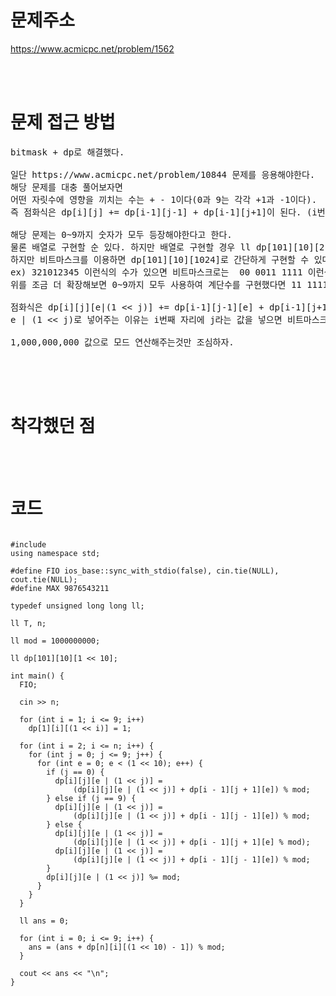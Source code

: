 # 문제주소

https://www.acmicpc.net/problem/1562

<br><br>

# 문제 접근 방법

<pre>
bitmask + dp로 해결했다.  

일단 https://www.acmicpc.net/problem/10844 문제를 응용해야한다. 
해당 문제를 대충 풀어보자면
어떤 자릿수에 영향을 끼치는 수는 + - 1이다(0과 9는 각각 +1과 -1이다).
즉 점화식은 dp[i][j] += dp[i-1][j-1] + dp[i-1][j+1]이 된다. (i번째 자릿수에 j값을 대입할 경우 i-1번째 자릿수에 존재하는 j-1값과 j+1값의 개수를 더해주면 된다.)

해당 문제는 0~9까지 숫자가 모두 등장해야한다고 한다. 
물론 배열로 구현할 순 있다. 하지만 배열로 구현할 경우 ll dp[101][10][2][2][2][2][2][2][2][2][2]로 구현해야한다. 
하지만 비트마스크를 이용하면 dp[101][10][1024]로 간단하게 구현할 수 있다. 
ex) 321012345 이런식의 수가 있으면 비트마스크로는  00 0011 1111 이런식으로 표현할 수 있고 값은 63이다. 
위를 조금 더 확장해보면 0~9까지 모두 사용하여 계단수를 구현했다면 11 1111 1111 라는 1023 값이 나올것이다.

점화식은 dp[i][j][e|(1 << j)] += dp[i-1][j-1][e] + dp[i-1][j+1][e]이다. 
e | (1 << j)로 넣어주는 이유는 i번째 자리에 j라는 값을 넣으면 비트마스크의 j+1번째 자리에 불이 켜져야 하기 때문이다.

1,000,000,000 값으로 모드 연산해주는것만 조심하자.

</pre>

<br><br>

# 착각했던 점

<p>

</p>
<p>

</p>
<br><br>

# 코드

<pre>
<code>
#include <bits/stdc++.h>
using namespace std;

#define FIO ios_base::sync_with_stdio(false), cin.tie(NULL), cout.tie(NULL);
#define MAX 9876543211

typedef unsigned long long ll;

ll T, n;

ll mod = 1000000000;

ll dp[101][10][1 << 10];

int main() {
  FIO;

  cin >> n;

  for (int i = 1; i <= 9; i++)
    dp[1][i][(1 << i)] = 1;

  for (int i = 2; i <= n; i++) {
    for (int j = 0; j <= 9; j++) {
      for (int e = 0; e < (1 << 10); e++) {
        if (j == 0) {
          dp[i][j][e | (1 << j)] =
              (dp[i][j][e | (1 << j)] + dp[i - 1][j + 1][e]) % mod;
        } else if (j == 9) {
          dp[i][j][e | (1 << j)] =
              (dp[i][j][e | (1 << j)] + dp[i - 1][j - 1][e]) % mod;
        } else {
          dp[i][j][e | (1 << j)] =
              (dp[i][j][e | (1 << j)] + dp[i - 1][j + 1][e] % mod);
          dp[i][j][e | (1 << j)] =
              (dp[i][j][e | (1 << j)] + dp[i - 1][j - 1][e]) % mod;
        }
        dp[i][j][e | (1 << j)] %= mod;
      }
    }
  }

  ll ans = 0;

  for (int i = 0; i <= 9; i++) {
    ans = (ans + dp[n][i][(1 << 10) - 1]) % mod;
  }

  cout << ans << "\n";
}
</code>
</pre>

<br><br>

<p>

</p>
